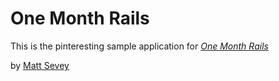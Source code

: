 # One Month Rails

This is the pinteresting sample application for [*One Month Rails*](http://onemonerails.com)

by [Matt Sevey]()